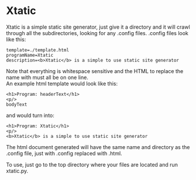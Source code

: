 Xtatic
===
Xtatic is a simple static site generator, just give it a directory and it will
crawl through all the subdirectories, looking for any .config files.
.config files look like this:  
```
template=./template.html
programName=Xtatic
description=<b>Xtatic</b> is a simple to use static site generator
```  
Note that everything is whitespace sensitive and the HTML to replace the name
with must all be on one line.  
An example html template would look like this:  
```
<h1>Program: headerText</h1>
<p/>
bodyText
```  
and would turn into:  
```
<h1>Program: Xtatic</h1>
<p/>
<b>Xtatic</b> is a simple to use static site generator
```  
The html document generated will have the same name and directory as the .config
file, just with .config replaced with .html.  

To use, just go to the top directory where your files are located and run xtatic.py.
